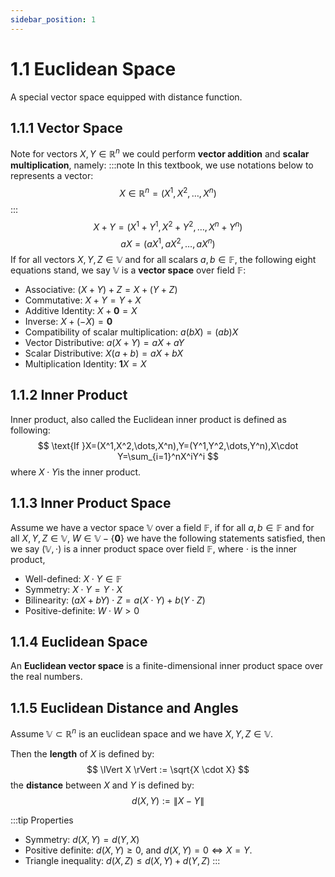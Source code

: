 ```yaml
---
sidebar_position: 1
---
```

# 1.1 Euclidean Space

A special vector space equipped with distance function.

## 1.1.1 Vector Space
Note for vectors $X, Y \in \mathbb{R}^n$ we could perform **vector addition** and **scalar multiplication**, namely:
:::note
In this textbook, we use notations below to represents a vector:
$$X \in \mathbb{R}^n = (X^1,X^2,\dots,X^n)$$
:::
$$
X+Y = (X^1+Y^1,X^2+Y^2,\dots,X^n+Y^n)
$$
$$
aX = (aX^1, aX^2, \dots, aX^n)
$$
If for all vectors $X,Y,Z\in\mathbb{V}$ and for all scalars $a,b \in \mathbb{F}$, the following eight equations stand, we say $\mathbb{V}$ is a **vector space** over field $\mathbb{F}$:
- Associative: $(X+Y)+Z = X+(Y+Z)$
- Commutative: $X+Y = Y+X$
- Additive Identity: $X+\mathbf{0} = X$
- Inverse: $X + (-X) = \mathbf{0}$
- Compatibility of scalar multiplication: $a(bX) = (ab)X$
- Vector Distributive: $a(X+Y) = aX + aY$
- Scalar Distributive: $X(a+b) = aX + bX$
- Multiplication Identity: $\mathbf{1}X = X$

## 1.1.2 Inner Product
Inner product, also called the Euclidean inner product is defined as following:
$$
\text{If }X=(X^1,X^2,\dots,X^n),Y=(Y^1,Y^2,\dots,Y^n),X\cdot Y=\sum_{i=1}^nX^iY^i 
$$
where $X\cdot Y$is the inner product.

## 1.1.3 Inner Product Space
Assume we have a vector space $\mathbb{V}$ over a field $\mathbb{F}$, if for all $a,b \in \mathbb{F}$ and for all $X,Y,Z \in \mathbb{V}$, $W \in \mathbb{V}-\{\mathbf{0}\}$ we have the following statements satisfied, then we say $(\mathbb{V},\cdot)$ is a inner product space over field $\mathbb{F}$, where $\cdot$ is the inner product,
- Well-defined: $X\cdot Y \in \mathbb{F}$
- Symmetry: $X\cdot Y = Y\cdot X$
- Bilinearity: $(aX + bY)\cdot Z = a(X \cdot Y)+b(Y\cdot Z)$
- Positive-definite: $W\cdot W > 0$

## 1.1.4 Euclidean Space
An **Euclidean vector space** is a finite-dimensional inner product space over the real numbers.

## 1.1.5 Euclidean Distance and Angles
Assume $\mathbb{V} \subset \mathbb{R}^n$ is an euclidean space and we have $X,Y,Z\in \mathbb{V}$.

Then the **length** of $X$ is defined by:
$$
\lVert X \rVert :=  \sqrt{X \cdot X}
$$
the **distance** between $X$ and $Y$ is defined by:
$$
d(X,Y) := \lVert X-Y\rVert 
$$

:::tip Properties
- Symmetry: $d(X,Y) = d(Y,X)$
- Positive definite: $d(X,Y) \geq 0$, and $d(X,Y) = 0 \iff X=Y$.
- Triangle inequality: $d(X,Z) \leq d(X,Y) + d(Y,Z)$
:::